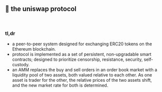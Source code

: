 ## 🍣 the uniswap protocol

<br>

### tl,dr

* a peer-to-peer system designed for exchanging ERC20 tokens on the Ethereum blockchain.
* protocol is implemented as a set of persistent, non-upgradable smart contracts; designed to prioritize censorship, resistance, security, self-custody.
* an AMM replaces the buy and sell orders in an order book market with a liquidity pool of two assets, both valued relative to each other. As one asset is trader for the other, the relative prices of the two assets shift, and the new market rate for both is determined.

<br>
